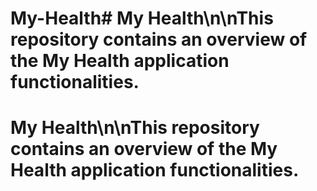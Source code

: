 # My-Health# My Health\n\nThis repository contains an overview of the My Health application functionalities.
# My Health\n\nThis repository contains an overview of the My Health application functionalities.

